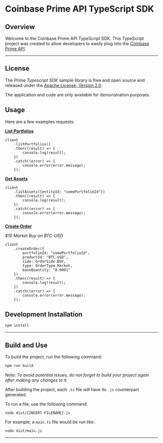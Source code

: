 # Coinbase Prime API TypeScript SDK

## Overview

Welcome to the Coinbase Prime API TypeScript SDK. This TypeScript project was created to allow developers to easily plug into the [Coinbase Prime API](https://docs.cdp.coinbase.com/prime/docs/welcome).

---

## License

The _Prime Typescript SDK_ sample library is free and open source and released under the [Apache License, Version 2.0](LICENSE).

The application and code are only available for demonstration purposes.

## Usage

Here are a few examples requests:

**[List Portfolios](https://docs.cdp.coinbase.com/prime/reference/primerestapi_getportfolios)**

```
client
    .listPortfolios()
    .then((result) => {
        console.log(result);
    })
    .catch((error) => {
        console.error(error.message);
    });
```

**[Get Assets](https://docs.cdp.coinbase.com/prime/reference/primerestapi_getentityassets)**

```
client
    .listAssets({entityId: "somePortfolioId"})
    .then((result) => {
        console.log(result);
    })
    .catch((error) => {
        console.error(error.message);
    });
```

**[Create Order](https://docs.cdp.coinbase.com/prime/reference/primerestapi_createorder)**

_$10 Market Buy on BTC-USD_

```
client
    .createOrder({
        portfolioId: "somePortfolioId",
        productId: "BTC-USD",
        side: OrderSide.BUY,
        type: OrderType.Market,
        baseQuantity: "0.0001"
    })
    .then((result) => {
        console.log(result);
    })
    .catch((error) => {
        console.error(error.message);
    });
```

## Development Installation

```bash
npm install
```

---

## Build and Use

To build the project, run the following command:

```bash
npm run build
```

_Note: To avoid potential issues, do not forget to build your project again after making any changes to it._

After building the project, each `.ts` file will have its `.js` counterpart generated.

To run a file, use the following command:

```
node dist/{INSERT-FILENAME}.js
```

For example, a `main.ts` file would be run like:

```bash
node dist/main.js
```

---
